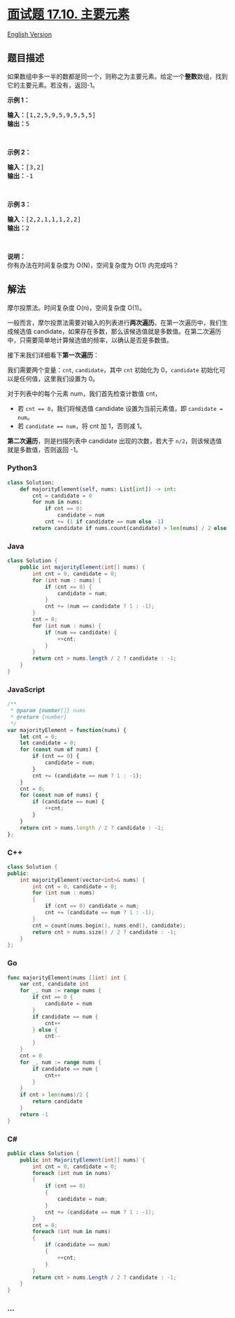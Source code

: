 # [面试题 17.10. 主要元素](https://leetcode-cn.com/problems/find-majority-element-lcci)

[English Version](/lcci/17.10.Find%20Majority%20Element/README_EN.md)

## 题目描述

<!-- 这里写题目描述 -->
<p>如果数组中多一半的数都是同一个，则称之为主要元素。给定一个<strong>整数</strong>数组，找到它的主要元素。若没有，返回-1。</p>

<p><strong>示例 1：</strong></p>

<pre><strong>输入：</strong>[1,2,5,9,5,9,5,5,5]
<strong>输出：</strong>5</pre>

<p>&nbsp;</p>

<p><strong>示例 2：</strong></p>

<pre><strong>输入：</strong>[3,2]
<strong>输出：</strong>-1</pre>

<p>&nbsp;</p>

<p><strong>示例 3：</strong></p>

<pre><strong>输入：</strong>[2,2,1,1,1,2,2]
<strong>输出：</strong>2</pre>

<p>&nbsp;</p>

<p><strong>说明：</strong><br>
你有办法在时间复杂度为 O(N)，空间复杂度为 O(1) 内完成吗？</p>

## 解法

<!-- 这里可写通用的实现逻辑 -->

摩尔投票法。时间复杂度 O(n)，空间复杂度 O(1)。

一般而言，摩尔投票法需要对输入的列表进行**两次遍历**。在第一次遍历中，我们生成候选值 candidate，如果存在多数，那么该候选值就是多数值。在第二次遍历中，只需要简单地计算候选值的频率，以确认是否是多数值。

接下来我们详细看下**第一次遍历**：

我们需要两个变量：`cnt`, `candidate`，其中 `cnt` 初始化为 0，`candidate` 初始化可以是任何值，这里我们设置为 0。

对于列表中的每个元素 num，我们首先检查计数值 cnt，

- 若 `cnt == 0`，我们将候选值 candidate 设置为当前元素值，即 `candidate = num`。
- 若 `candidate == num`，将 cnt 加 1，否则减 1。

**第二次遍历**，则是扫描列表中 candidate 出现的次数，若大于 `n/2`，则该候选值就是多数值，否则返回 -1。

<!-- tabs:start -->

### **Python3**

<!-- 这里可写当前语言的特殊实现逻辑 -->

```python
class Solution:
    def majorityElement(self, nums: List[int]) -> int:
        cnt = candidate = 0
        for num in nums:
            if cnt == 0:
                candidate = num
            cnt += (1 if candidate == num else -1)
        return candidate if nums.count(candidate) > len(nums) / 2 else -1
```

### **Java**

<!-- 这里可写当前语言的特殊实现逻辑 -->

```java
class Solution {
    public int majorityElement(int[] nums) {
        int cnt = 0, candidate = 0;
        for (int num : nums) {
            if (cnt == 0) {
                candidate = num;
            }
            cnt += (num == candidate ? 1 : -1);
        }
        cnt = 0;
        for (int num : nums) {
            if (num == candidate) {
                ++cnt;
            }
        }
        return cnt > nums.length / 2 ? candidate : -1;
    }
}
```

### **JavaScript**

```js
/**
 * @param {number[]} nums
 * @return {number}
 */
var majorityElement = function(nums) {
    let cnt = 0;
    let candidate = 0;
    for (const num of nums) {
        if (cnt == 0) {
            candidate = num;
        }
        cnt += (candidate == num ? 1 : -1);
    }
    cnt = 0;
    for (const num of nums) {
        if (candidate == num) {
            ++cnt;
        }
    }
    return cnt > nums.length / 2 ? candidate : -1;
};
```

### **C++**

```cpp
class Solution {
public:
    int majorityElement(vector<int>& nums) {
        int cnt = 0, candidate = 0;
        for (int num : nums)
        {
            if (cnt == 0) candidate = num;
            cnt += (candidate == num ? 1 : -1);
        }
        cnt = count(nums.begin(), nums.end(), candidate);
        return cnt > nums.size() / 2 ? candidate : -1;
    }
};
```

### **Go**

```go
func majorityElement(nums []int) int {
	var cnt, candidate int
	for _, num := range nums {
		if cnt == 0 {
			candidate = num
		}
		if candidate == num {
			cnt++
		} else {
			cnt--
		}
	}
	cnt = 0
	for _, num := range nums {
		if candidate == num {
			cnt++
		}
	}
	if cnt > len(nums)/2 {
		return candidate
	}
	return -1
}
```

### **C#**

```cs
public class Solution {
    public int MajorityElement(int[] nums) {
        int cnt = 0, candidate = 0;
        foreach (int num in nums)
        {
            if (cnt == 0)
            {
                candidate = num;
            }
            cnt += (candidate == num ? 1 : -1);
        }
        cnt = 0;
        foreach (int num in nums)
        {
            if (candidate == num)
            {
                ++cnt;
            }
        }
        return cnt > nums.Length / 2 ? candidate : -1;
    }
}
```

### **...**

```

```

<!-- tabs:end -->
